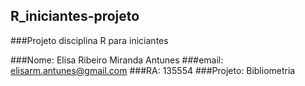 ## R_iniciantes-projeto

###Projeto disciplina R para iniciantes 

###Nome: Elisa Ribeiro Miranda Antunes
###email: elisarm.antunes@gmail.com
###RA: 135554
###Projeto: Bibliometria 
